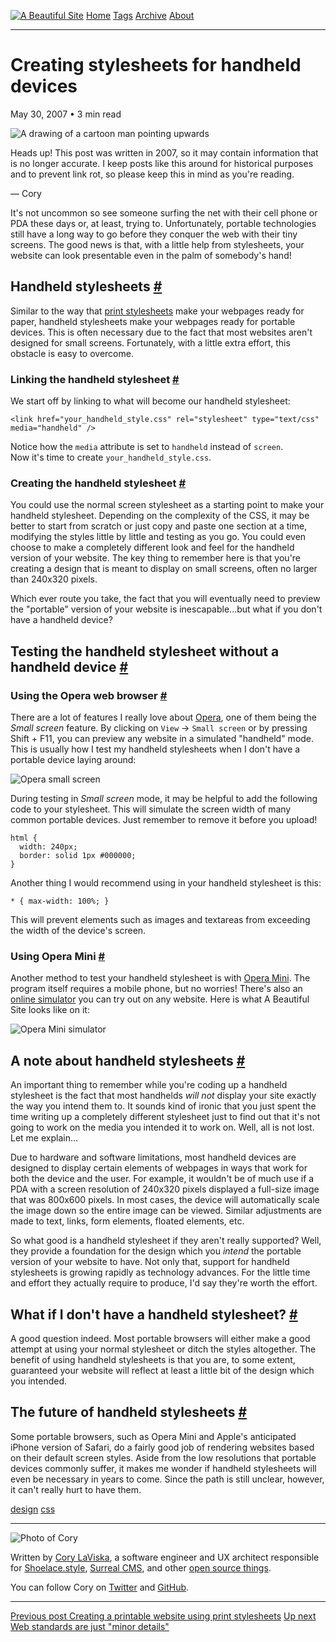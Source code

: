 <a href="../../index.html" class="header-link"><img src="../../images/logos/wordmark.svg" alt="A Beautiful Site" class="wordmark" /></a> <a href="../../index.html" class="nav-item">Home</a> <a href="../../tags/index.html" class="nav-item">Tags</a> <a href="../index.html" class="nav-item">Archive</a> <a href="../../about/index.html" class="nav-item">About</a>

------------------------------------------------------------------------

Creating stylesheets for handheld devices
=========================================

May 30, 2007 • 3 min read

![A drawing of a cartoon man pointing upwards](../../images/artwork/pointer.gif)

Heads up! This post was written in 2007, so it may contain information that is no longer accurate. I keep posts like this around for historical purposes and to prevent link rot, so please keep this in mind as you're reading.

— Cory

It's not uncommon so see someone surfing the net with their cell phone or PDA these days or, at least, trying to. Unfortunately, portable technologies still have a long way to go before they conquer the web with their tiny screens. The good news is that, with a little help from stylesheets, your website can look presentable even in the palm of somebody's hand!

Handheld stylesheets <a href="#handheld-stylesheets" class="direct-link">#</a>
------------------------------------------------------------------------------

Similar to the way that [print stylesheets](http://abeautifulsite.net/notebook.php?article=16) make your webpages ready for paper, handheld stylesheets make your webpages ready for portable devices. This is often necessary due to the fact that most websites aren't designed for small screens. Fortunately, with a little extra effort, this obstacle is easy to overcome.

### Linking the handheld stylesheet <a href="#linking-the-handheld-stylesheet" class="direct-link">#</a>

We start off by linking to what will become our handheld stylesheet:

    <link href="your_handheld_style.css" rel="stylesheet" type="text/css" media="handheld" />

Notice how the `media` attribute is set to `handheld` instead of `screen`.  
Now it's time to create `your_handheld_style.css`.

### Creating the handheld stylesheet <a href="#creating-the-handheld-stylesheet" class="direct-link">#</a>

You could use the normal screen stylesheet as a starting point to make your handheld stylesheet. Depending on the complexity of the CSS, it may be better to start from scratch or just copy and paste one section at a time, modifying the styles little by little and testing as you go. You could even choose to make a completely different look and feel for the handheld version of your website. The key thing to remember here is that you're creating a design that is meant to display on small screens, often no larger than 240x320 pixels.

Which ever route you take, the fact that you will eventually need to preview the "portable" version of your website is inescapable...but what if you don't have a handheld device?

Testing the handheld stylesheet without a handheld device <a href="#testing-the-handheld-stylesheet-without-a-handheld-device" class="direct-link">#</a>
--------------------------------------------------------------------------------------------------------------------------------------------------------

### Using the Opera web browser <a href="#using-the-opera-web-browser" class="direct-link">#</a>

There are a lot of features I really love about [Opera](http://www.opera.com/), one of them being the *Small screen* feature. By clicking on `View` → `Small screen` or by pressing Shift + F11, you can preview any website in a simulated "handheld" mode. This is usually how I test my handheld stylesheets when I don't have a portable device laying around:

![Opera small screen](../../images/opera_small_screen.jpg)

During testing in *Small screen* mode, it may be helpful to add the following code to your stylesheet. This will simulate the screen width of many common portable devices. Just remember to remove it before you upload!

    html {
      width: 240px;
      border: solid 1px #000000;
    }

Another thing I would recommend using in your handheld stylesheet is this:

    * { max-width: 100%; }

This will prevent elements such as images and textareas from exceeding the width of the device's screen.

### Using Opera Mini <a href="#using-opera-mini" class="direct-link">#</a>

Another method to test your handheld stylesheet is with [Opera Mini](http://www.operamini.com/). The program itself requires a mobile phone, but no worries! There's also an [online simulator](http://www.operamini.com/demo/?url=http://abeautifulsite.net) you can try out on any website. Here is what A Beautiful Site looks like on it:

![Opera Mini simulator](../../images/opera_mini_simulator.jpg)

A note about handheld stylesheets <a href="#a-note-about-handheld-stylesheets" class="direct-link">#</a>
--------------------------------------------------------------------------------------------------------

An important thing to remember while you're coding up a handheld stylesheet is the fact that most handhelds *will not* display your site exactly the way you intend them to. It sounds kind of ironic that you just spent the time writing up a completely different stylesheet just to find out that it's not going to work on the media you intended it to work on. Well, all is not lost. Let me explain...

Due to hardware and software limitations, most handheld devices are designed to display certain elements of webpages in ways that work for both the device and the user. For example, it wouldn't be of much use if a PDA with a screen resolution of 240x320 pixels displayed a full-size image that was 800x600 pixels. In most cases, the device will automatically scale the image down so the entire image can be viewed. Similar adjustments are made to text, links, form elements, floated elements, etc.

So what good is a handheld stylesheet if they aren't really supported? Well, they provide a foundation for the design which you *intend* the portable version of your website to have. Not only that, support for handheld stylesheets is growing rapidly as technology advances. For the little time and effort they actually require to produce, I'd say they're worth the effort.

What if I don't have a handheld stylesheet? <a href="#what-if-i-don&#39;t-have-a-handheld-stylesheet%3F" class="direct-link">#</a>
----------------------------------------------------------------------------------------------------------------------------------

A good question indeed. Most portable browsers will either make a good attempt at using your normal stylesheet or ditch the styles altogether. The benefit of using handheld stylesheets is that you are, to some extent, guaranteed your website will reflect at least a little bit of the design which you intended.

The future of handheld stylesheets <a href="#the-future-of-handheld-stylesheets" class="direct-link">#</a>
----------------------------------------------------------------------------------------------------------

Some portable browsers, such as Opera Mini and Apple's anticipated iPhone version of Safari, do a fairly good job of rendering websites based on their default screen styles. Aside from the low resolutions that portable devices commonly suffer, it makes me wonder if handheld stylesheets will even be necessary in years to come. Since the path is still unclear, however, it can't really hurt to have them.

<a href="../../tags/design/index.html" class="post-tag">design</a> <a href="../../tags/css/index.html" class="post-tag">css</a>

------------------------------------------------------------------------

<img src="http://0.gravatar.com/avatar/bf1b3b95fd5b096a3592247c29667b33?s=512" alt="Photo of Cory" class="avatar avatar-small" />

Written by [Cory LaViska](../../index-4.html), a software engineer and UX architect responsible for [Shoelace.style](https://shoelace.style/), [Surreal CMS](https://www.surrealcms.com/), and other [open source things](https://github.com/claviska).

You can follow Cory on [Twitter](https://twitter.com/claviska) and [GitHub](https://github.com/claviska).

------------------------------------------------------------------------

<a href="../creating-a-printable-website-using-print-stylesheets/index.html" class="post-nav-previous"><span class="small">Previous post</span> Creating a printable website using print stylesheets</a> <a href="../web-standards-are-just-minor-details/index.html" class="post-nav-next"><span class="small">Up next</span> Web standards are just "minor details"</a>
